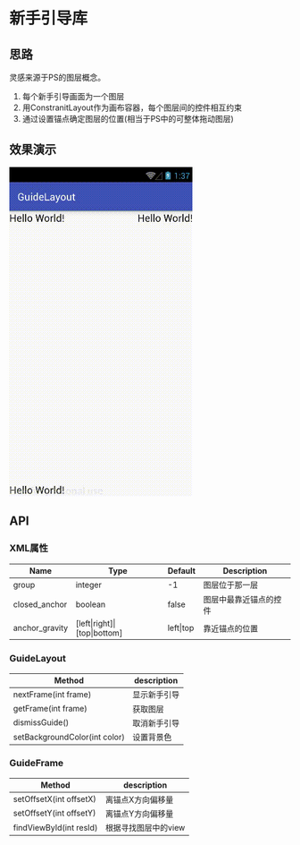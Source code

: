 # 新手引导库

## 思路
灵感来源于PS的图层概念。
1. 每个新手引导画面为一个图层
2. 用ConstranitLayout作为画布容器，每个图层间的控件相互约束
3. 通过设置锚点确定图层的位置(相当于PS中的可整体拖动图层)

## 效果演示

![](https://www.github.com/wslaimin/GuideLayout/raw/master/screenshot/newer_guide.gif)

## API

### XML属性

| Name   | Type   | Default| Description|
| ------ | ------ | ------ | ---------- |
| group | integer | -1 | 图层位于那一层|
| closed_anchor | boolean | false | 图层中最靠近锚点的控件 |
| anchor_gravity | [left\|right]\|[top\|bottom] | left\|top  | 靠近锚点的位置 |

### GuideLayout

| Method | description|
| ------ | ---------- |
| nextFrame(int frame)  | 显示新手引导|
| getFrame(int frame) | 获取图层 |
| dismissGuide() | 取消新手引导  |
| setBackgroundColor(int color) | 设置背景色  |

### GuideFrame

| Method | description|
| ------ | ---------- |
| setOffsetX(int offsetX)  | 离锚点X方向偏移量|
| setOffsetY(int offsetY) | 离锚点Y方向偏移量 |
| findViewById(int resId) | 根据寻找图层中的view |
